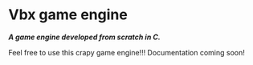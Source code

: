 # Vbx game engine

***A game engine developed from scratch in C.***

Feel free to use this crapy game engine!!!
Documentation coming soon!